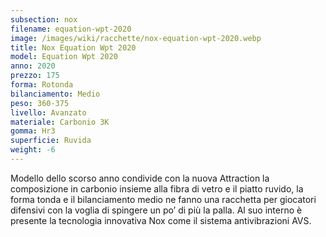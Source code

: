 ```yaml
---
subsection: nox
filename: equation-wpt-2020
image: /images/wiki/racchette/nox-equation-wpt-2020.webp
title: Nox Equation Wpt 2020
model: Equation Wpt 2020
anno: 2020
prezzo: 175
forma: Rotonda
bilanciamento: Medio
peso: 360-375
livello: Avanzato
materiale: Carbonio 3K
gomma: Hr3
superficie: Ruvida
weight: -6
---
```

Modello dello scorso anno condivide con la nuova Attraction la composizione in carbonio insieme alla fibra di vetro e il piatto ruvido, la forma tonda e il bilanciamento medio ne fanno una racchetta per giocatori difensivi con la voglia di spingere un po’ di più la palla. Al suo interno è presente la tecnologia innovativa Nox come il sistema antivibrazioni AVS.